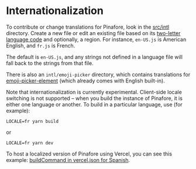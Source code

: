 # Internationalization

To contribute or change translations for Pinafore, look in the [src/intl](https://github.com/nolanlawson/pinafore/tree/master/src/intl) directory. Create a new file or edit an existing file based on its [two-letter language code](https://en.wikipedia.org/wiki/List_of_ISO_639-1_codes) and optionally, a region. For instance, `en-US.js` is American English, and `fr.js` is French.

The default is `en-US.js`, and any strings not defined in a language file will fall back to the strings from that file.

There is also an `intl/emoji-picker` directory, which contains translations for [emoji-picker-element](https://github.com/nolanlawson/emoji-picker-element)
(which already comes with English built-in).

Note that internationalization is currently experimental. Client-side locale switching is not supported – when you build
the instance of Pinafore, it is either one language or another. To build in a particular language, use (for example):

    LOCALE=fr yarn build

or

    LOCALE=fr yarn dev

To host a localized version of Pinafore using Vercel, you can see this example: [buildCommand in vercel.json for Spanish](https://github.com/nvdaes/vercelPinafore/blob/45c70fb2088fe5f2380a729dab83e6f3ab4e6291/vercel.json#L9).